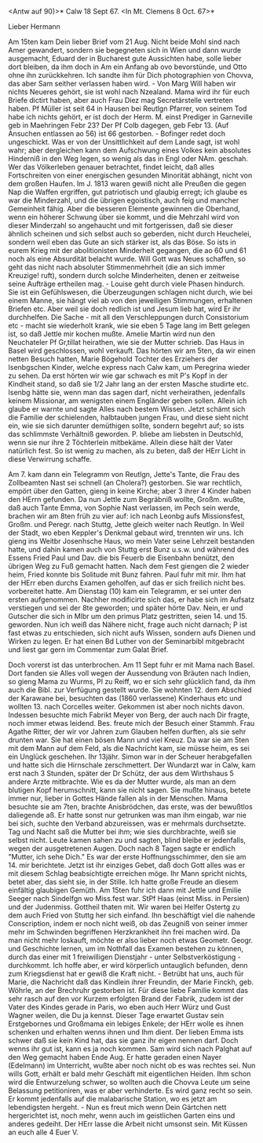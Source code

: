 <Antw auf 90)>* Calw 18 Sept 67.
 <In Mt. Clemens 8 Oct. 67>*

Lieber Hermann

Am 15ten kam Dein lieber Brief vom 21 Aug. Nicht beide Mohl sind nach Amer gewandert, sondern sie begegneten sich in Wien und dann wurde ausgemacht, Eduard der in Bucharest gute Aussichten habe, solle lieber dort bleiben, da ihm doch in Am ein Anfang ab ovo bevorstünde, und Otto ohne ihn zurückkehren. Ich sandte ihm für Dich photographien von Chovva, das aber Sam seither verlassen haben wird. - Von Marg Will haben wir nichts Neueres gehört, sie ist wohl nach Nzealand. Mama wird ihr für euch Briefe dictirt haben, aber auch Frau Diez mag Secretärstelle vertreten haben. Pf Müller ist seit 64 in Hausen bei Reutlgn Pfarrer, von seinem Tod habe ich nichts gehört, er ist doch der Herm. M. einst Prediger in Garneville geb in Maehringen Febr 23? Der Pf Colb dagegen, geb Febr 13. (Auf Ansuchen entlassen ao 56) ist 66 gestorben. - Bofinger redet doch ungeschickt. Was er von der Unsittlichkeit auf dem Lande sagt, ist wohl wahr; aber dergleichen kann dem Aufschwung eines Volkes kein absolutes Hinderniß in den Weg legen, so wenig als das in Engl oder NAm. geschah. Wer das Völkerleben genauer betrachtet, findet leicht, daß alles Fortschreiten von einer energischen gesunden Minorität abhängt, nicht von dem großen Haufen. Im J. 1813 waren gewiß nicht alle Preußen die gegen Nap die Waffen ergriffen, gut patriotisch und glaubig erregt; ich glaube es war die Minderzahl, und die übrigen egoistisch, auch feig und mancher Gemeinheit fähig. Aber die besseren Elemente gewinnen die Oberhand, wenn ein höherer Schwung über sie kommt, und die Mehrzahl wird von dieser Minderzahl so angehaucht und mit fortgerissen, daß sie dieser ähnlich scheinen und sich selbst auch so geberden, nicht durch Heuchelei, sondern weil eben das Gute an sich stärker ist, als das Böse. So ists in eurem Krieg mit der abolitionisten Minderheit gegangen, die ao 60 und 61 noch als eine Absurdität belacht wurde. Will Gott was Neues schaffen, so geht das nicht nach absoluter Stimmenmehrheit (die an sich immer Kreuzige! ruft), sondern durch solche Minderheiten, denen er zeitweise seine Aufträge ertheilen mag. - Louise geht durch viele Phasen hindurch. Sie ist ein Gefühlswesen, die Überzeugungen schlagen nicht durch, wie bei einem Manne, sie hängt viel ab von den jeweiligen Stimmungen, erhaltenen Briefen etc. Aber weil sie doch redlich ist und Jesum lieb hat, wird Er ihr durchhelfen. Die Sache - mit all den Verschleppungen durch Consistorium etc - macht sie wiederholt krank, wie sie eben 5 Tage lang im Bett gelegen ist, so daß Jettle mir kochen mußte. Amelie Martin wird nun den Neuchateler Pf Gr‚tillat heirathen, wie sie der Mutter schrieb. Das Haus in Basel wird geschlossen, wohl verkauft. Das hörten wir am 5ten, da wir einen netten Besuch hatten, Marie Bögehold Tochter des Erziehers der Isenbgschen Kinder, welche express nach Calw kam, um Peregrina wieder zu sehen. Da erst hörten wir wie gar schwach es mit P's Kopf in der Kindheit stand, so daß sie 1/2 Jahr lang an der ersten Masche studirte etc. Isenbg hätte sie, wenn man das sagen darf, nicht verheirathen, jedenfalls keinem Missionar, am wenigsten einem Engländer geben sollen. Allein ich glaube er warnte und sagte Alles nach bestem Wissen. Jetzt schämt sich die Familie der schielenden, halbtauben jungen Frau, und diese sieht nicht ein, wie sie sich darunter demüthigen sollte, sondern begehrt auf; so ists das schlimmste Verhältniß geworden. P. bliebe am liebsten in Deutschld, wenn sie nur ihre 2 Töchterlein mitbekäme. Allein diese hält der Vater natürlich fest. So ist wenig zu machen, als zu beten, daß der HErr Licht in diese Verwirrung schaffe.

Am 7. kam dann ein Telegramm von Reutlgn, Jette's Tante, die Frau des Zollbeamten Nast sei schnell (an Cholera?) gestorben. Sie war rechtlich, empört über den Gatten, gieng in keine Kirche; aber 3 ihrer 4 Kinder haben den HErrn gefunden. Da nun Jettle zum Begräbniß wollte, Großm. wußte, daß auch Tante Emma, von Sophie Nast verlassen, im Pech sein werde, brachen wir am 8ten früh zu vier auf: ich nach Leonbg aufs Missionsfest, Großm. und Peregr. nach Stuttg, Jette gleich weiter nach Reutlgn. In Weil der Stadt, wo eben Keppler's Denkmal gebaut wird, trennten wir uns. Ich gieng ins Weitbr Josenhsche Haus, wo mein Vater seine Lehrzeit bestanden hatte, und dahin kamen auch von Stuttg erst Bunz u.s.w. und während des Essens Fried Paul und Dav. die bis Feuerb die Eisenbahn benützt, den übrigen Weg zu Fuß gemacht hatten. Nach dem Fest giengen die 2 wieder heim, Fried konnte bis Solitude mit Bunz fahren. Paul fuhr mit mir. Ihm hat der HErr eben durchs Examen geholfen, auf das er sich freilich nicht bes. vorbereitet hatte. Am Dienstag (10) kam ein Telegramm, er sei unter den ersten aufgenommen. Nachher modificirte sich das, er habe sich im Aufsatz verstiegen und sei der 8te geworden; und später hörte Dav. Nein, er und Gutscher die sich in Mlbr um den primus Platz gestritten, seien 14. und 15. geworden. Nun ich weiß das Nähere nicht, frage auch nicht darnach; P ist fast etwas zu entschieden, sich nicht aufs Wissen, sondern aufs Dienen und Wirken zu legen. Er hat einen Bd Luther von der Seminarbibl mitgebracht und liest gar gern im Commentar zum Galat Brief.

Doch vorerst ist das unterbrochen. Am 11 Sept fuhr er mit Mama nach Basel. Dort fanden sie Alles voll wegen der Aussendung von Bräuten nach Indien, so gieng Mama zu Wurms, Pl zu Reiff, wo er sich sehr glücklich fand, da ihm auch die Bibl. zur Verfügung gestellt wurde. Sie wohnten 12. dem Abschied der Karawane bei, besuchten das (1860 verlassene) Kinderhaus etc und wollten 13. nach Corcelles weiter. Gekommen ist aber noch nichts davon. 
Indessen besuchte mich Fabrikt Meyer von Berg, der auch nach Dir fragte, noch immer etwas leidend. Bes. freute mich der Besuch einer Stammh. Frau Agathe Ritter, der wir vor Jahren zum Glauben helfen durften, als sie sehr drunten war. Sie hat einen bösen Mann und viel Kreuz. Da war sie am 5ten mit dem Mann auf dem Feld, als die Nachricht kam, sie müsse heim, es sei ein Unglück geschehen. Ihr 13jähr. Simon war in der Scheuer herabgefallen und hatte sich die Hirnschale zerschmettert. Der Wundarzt war in Calw, kam erst nach 3 Stunden, später der Dr Schütz, der aus dem Wirthshaus 5 andere Arzte mitbrachte. Wie es da der Mutter wurde, als man an dem blutigen Kopf herumschnitt, kann sie nicht sagen. Sie mußte hinaus, betete immer nur, lieber in Gottes Hände fallen als in der Menschen. Mama besuchte sie am 7ten, brachte Anisbrödchen, das erste, was der bewußtlos daliegende aß. Er hatte sonst nur getrunken was man ihm eingab, war nie bei sich, suchte den Verband abzureissen, was er mehrmals durchsetzte. Tag und Nacht saß die Mutter bei ihm; wie sies durchbrachte, weiß sie selbst nicht. Leute kamen sahen zu und sagten, blind bleibe er jedenfalls, wegen der ausgetretenen Augen. Doch nach 8 Tagen sagte er endlich "Mutter, ich sehe Dich." Es war der erste Hoffnungsschimmer, den sie am 14. mir berichtete. Jetzt ist ihr einziges Gebet, daß doch Gott alles was er mit diesem Schlag beabsichtigte erreichen möge. Ihr Mann spricht nichts, betet aber, das sieht sie, in der Stille. Ich hatte große Freude an diesem einfältig glaubigen Gemüth. 
Am 15ten fuhr ich dann mit Jettle und Emilie Seeger nach Sindelfgn wo Miss.fest war. StPf Haas (einst Miss. in Persien) und der Judenmiss. Gottheil thaten mit. Wir waren bei Helfer Ostertg zu dem auch Fried von Stuttg her sich einfand. Ihn beschäftigt viel die nahende Conscription, indem er noch nicht weiß, ob das Zeugniß von seiner immer mehr im Schwinden begriffenen Herzkrankheit ihn frei machen wird. Da man nicht mehr loskauft, möchte er also lieber noch etwas Geometr. Geogr. und Geschichte lernen, um im Nothfall das Examen bestehen zu können, durch das einer mit 1 freiwilligen Dienstjahr - unter Selbstverköstigung - durchkommt. Ich hoffe aber, er wird körperlich untauglich befunden, denn zum Kriegsdienst hat er gewiß die Kraft nicht. - Betrübt hat uns, auch für Marie, die Nachricht daß das Kindlein ihrer Freundin, der Marie Finckh, geb. Wöhrle, an der Brechruhr gestorben ist. Für diese liebe Familie kommt das sehr rasch auf den vor Kurzem erfolgten Brand der Fabrik, zudem ist der Vater des Kindes gerade in Paris, wo eben auch Herr Würz und Gust Wagner weilen, die Du ja kennst. 
Dieser Tage erwartet Gustav sein Erstgebornes und Großmama ein lebiges Enkele; der HErr wolle es ihnen schenken und erhalten wenns ihnen und Ihm dient. Der lieben Emma ists schwer daß sie kein Kind hat, das sie ganz ihr eigen nennen darf. Doch wenns ihr gut ist, kann es ja noch kommen. 
Sam wird sich nach Palghat auf den Weg gemacht haben Ende Aug. Er hatte geraden einen Nayer (Edelmann) im Unterricht, wußte aber noch nicht ob es was rechtes sei. Nun wills Gott, erhält er bald mehr Geschäft mit eigentlichen Heiden. Ihm schon wird die Entwurzelung schwer, so wollten auch die Chovva Leute um seine Belassung petitioniren, was er aber verhinderte. Es wird ganz recht so sein. Er kommt jedenfalls auf die malabarische Station, wo es jetzt am lebendigsten hergeht. - Nun es freut mich wenn Dein Gärtchen nett hergerichtet ist, noch mehr, wenn auch im geistlichen Garten eins und anderes gedeiht. Der HErr lasse die Arbeit nicht umsonst sein. Mit Küssen an euch alle 4
 Euer V.

